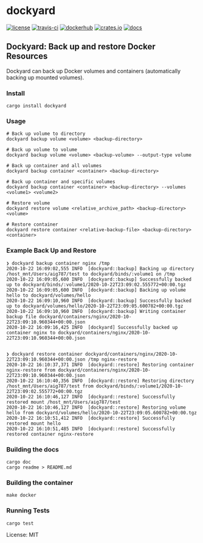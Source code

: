 # dockyard

[![license](https://img.shields.io/github/license/aig787/dockyard)](https://opensource.org/licenses/MIT)
[![travis-ci](https://travis-ci.org/aig787/dockyard.svg?branch=master)](https://travis-ci.org/github/aig787/dockyard)
[![dockerhub](https://img.shields.io/docker/v/aig787/dockyard?label=dockerhub&sort=semver)](https://hub.docker.com/r/aig787/dockyard)
[![crates.io](https://img.shields.io/crates/v/dockyard)](https://crates.io/crates/dockyard)
[![docs](https://docs.rs/dockyard/badge.svg)](https://docs.rs/dockyard/)

## Dockyard: Back up and restore Docker Resources

Dockyard can back up Docker volumes and containers (automatically backing up mounted volumes).

### Install

```shell
cargo install dockyard
```

### Usage
```shell
# Back up volume to directory
dockyard backup volume <volume> <backup-directory>

# Back up volume to volume
dockyard backup volume <volume> <backup-volume> --output-type volume

# Back up container and all volumes
dockyard backup container <container> <backup-directory>

# Back up container and specific volumes
dockyard backup container <container> <backup-directory> --volumes <volume1> <volume2>

# Restore volume
dockyard restore volume <relative_archive_path> <backup-directory> <volume>

# Restore container
dockyard restore container <relative-backup-file> <backup-directory> <container>
```

### Example Back Up and Restore
```shell
❯ dockyard backup container nginx /tmp
2020-10-22 16:09:02,555 INFO  [dockyard::backup] Backing up directory /host_mnt/Users/aig787/test to dockyard/binds/:volume1 on /tmp
2020-10-22 16:09:05,600 INFO  [dockyard::backup] Successfully backed up to dockyard/binds/:volume1/2020-10-22T23:09:02.555772+00:00.tgz
2020-10-22 16:09:05,600 INFO  [dockyard::backup] Backing up volume hello to dockyard/volumes/hello
2020-10-22 16:09:10,960 INFO  [dockyard::backup] Successfully backed up to dockyard/volumes/hello/2020-10-22T23:09:05.600782+00:00.tgz
2020-10-22 16:09:10,960 INFO  [dockyard::backup] Writing container backup file dockyard/containers/nginx/2020-10-22T23:09:10.960344+00:00.json
2020-10-22 16:09:16,425 INFO  [dockyard] Successfully backed up container nginx to dockyard/containers/nginx/2020-10-22T23:09:10.960344+00:00.json


❯ dockyard restore container dockyard/containers/nginx/2020-10-22T23:09:10.960344+00:00.json /tmp nginx-restore
2020-10-22 16:10:37,371 INFO  [dockyard::restore] Restoring container nginx-restore from dockyard/containers/nginx/2020-10-22T23:09:10.960344+00:00.json
2020-10-22 16:10:40,356 INFO  [dockyard::restore] Restoring directory /host_mnt/Users/aig787/test from dockyard/binds/:volume1/2020-10-22T23:09:02.555772+00:00.tgz
2020-10-22 16:10:46,127 INFO  [dockyard::restore] Successfully restored mount /host_mnt/Users/aig787/test
2020-10-22 16:10:46,127 INFO  [dockyard::restore] Restoring volume hello from dockyard/volumes/hello/2020-10-22T23:09:05.600782+00:00.tgz
2020-10-22 16:10:51,412 INFO  [dockyard::restore] Successfully restored mount hello
2020-10-22 16:10:51,485 INFO  [dockyard::restore] Successfully restored container nginx-restore
```
### Building the docs
```shell
cargo doc
cargo readme > README.md
```

### Building the container
```shell
make docker
```

### Running Tests
```shell
cargo test
```

License: MIT
